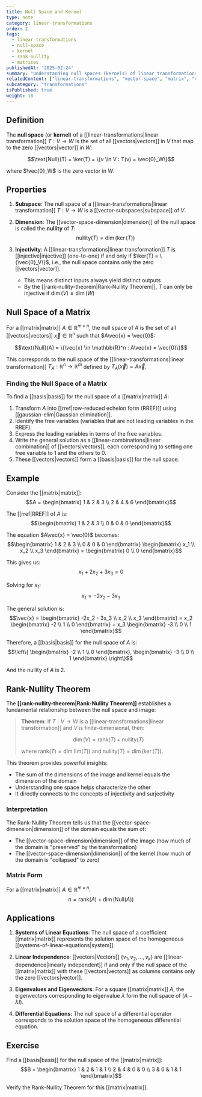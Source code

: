 ```yaml
---
title: Null Space and Kernel
type: note
category: linear-transformations
order: 2
tags:
  - linear-transformations
  - null-space
  - kernel
  - rank-nullity
  - matrices
publishedAt: '2025-02-24'
summary: "Understanding null spaces (kernels) of linear transformations and the rank-nullity theorem."
relatedContent: ["linear-transformations", "vector-space", "matrix", "vector-space-dimension"]
subcategory: "transformations"
isPublished: true
weight: 18
---
```


## Definition
The **null space** (or **kernel**) of a [[linear-transformations|linear transformation]] $T: V \rightarrow W$ is the set of all [[vectors|vectors]] in $V$ that map to the zero [[vectors|vector]] in $W$:

$$\text{Null}(T) = \ker(T) = \{v \in V : T(v) = \vec{0}_W\}$$

where $\vec{0}_W$ is the zero vector in $W$.

## Properties

1. **Subspace**: The null space of a [[linear-transformations|linear transformation]] $T: V \rightarrow W$ is a [[vector-subspaces|subspace]] of $V$.

2. **Dimension**: The [[vector-space-dimension|dimension]] of the null space is called the **nullity** of $T$:
   $$\text{nullity}(T) = \dim(\ker(T))$$

3. **Injectivity**: A [[linear-transformations|linear transformation]] $T$ is [[injective|injective]] (one-to-one) if and only if $\ker(T) = \{\vec{0}_V\}$, i.e., the null space contains only the zero [[vectors|vector]].
   - This means distinct inputs always yield distinct outputs
   - By the [[rank-nullity-theorem|Rank-Nullity Theorem]], $T$ can only be injective if $\dim(V) \leq \dim(W)$

## Null Space of a Matrix

For a [[matrix|matrix]] $A \in \mathbb{R}^{m \times n}$, the null space of $A$ is the set of all [[vectors|vectors]] $\vec{x} \in \mathbb{R}^n$ such that $A\vec{x} = \vec{0}$:

$$\text{Null}(A) = \{\vec{x} \in \mathbb{R}^n : A\vec{x} = \vec{0}\}$$

This corresponds to the null space of the [[linear-transformations|linear transformation]] $T_A: \mathbb{R}^n \rightarrow \mathbb{R}^m$ defined by $T_A(\vec{x}) = A\vec{x}$.

### Finding the Null Space of a Matrix

To find a [[basis|basis]] for the null space of a [[matrix|matrix]] $A$:

1. Transform $A$ into [[rref|row-reduced echelon form (RREF)]] using [[gaussian-elim|Gaussian elimination]].
2. Identify the free variables (variables that are not leading variables in the RREF).
3. Express the leading variables in terms of the free variables.
4. Write the general solution as a [[linear-combinations|linear combination]] of [[vectors|vectors]], each corresponding to setting one free variable to 1 and the others to 0.
5. These [[vectors|vectors]] form a [[basis|basis]] for the null space.

## Example

Consider the [[matrix|matrix]]:
$$A = \begin{bmatrix} 1 & 2 & 3 \\ 2 & 4 & 6 \end{bmatrix}$$

The [[rref|RREF]] of $A$ is:
$$\begin{bmatrix} 1 & 2 & 3 \\ 0 & 0 & 0 \end{bmatrix}$$

The equation $A\vec{x} = \vec{0}$ becomes:
$$\begin{bmatrix} 1 & 2 & 3 \\ 0 & 0 & 0 \end{bmatrix} \begin{bmatrix} x_1 \\ x_2 \\ x_3 \end{bmatrix} = \begin{bmatrix} 0 \\ 0 \end{bmatrix}$$

This gives us:
$$x_1 + 2x_2 + 3x_3 = 0$$

Solving for $x_1$:
$$x_1 = -2x_2 - 3x_3$$

The general solution is:
$$\vec{x} = \begin{bmatrix} -2x_2 - 3x_3 \\ x_2 \\ x_3 \end{bmatrix} = x_2 \begin{bmatrix} -2 \\ 1 \\ 0 \end{bmatrix} + x_3 \begin{bmatrix} -3 \\ 0 \\ 1 \end{bmatrix}$$

Therefore, a [[basis|basis]] for the null space of $A$ is:
$$\left\{ \begin{bmatrix} -2 \\ 1 \\ 0 \end{bmatrix}, \begin{bmatrix} -3 \\ 0 \\ 1 \end{bmatrix} \right\}$$

And the nullity of $A$ is 2.

## Rank-Nullity Theorem

The **[[rank-nullity-theorem|Rank-Nullity Theorem]]** establishes a fundamental relationship between the null space and image:

> **Theorem**: If $T: V \rightarrow W$ is a [[linear-transformations|linear transformation]] and $V$ is finite-dimensional, then:
> 
> $$\dim(V) = \text{rank}(T) + \text{nullity}(T)$$
> 
> where $\text{rank}(T) = \dim(\text{Im}(T))$ and $\text{nullity}(T) = \dim(\ker(T))$.

This theorem provides powerful insights:
- The sum of the dimensions of the image and kernel equals the dimension of the domain
- Understanding one space helps characterize the other
- It directly connects to the concepts of injectivity and surjectivity

### Interpretation

The Rank-Nullity Theorem tells us that the [[vector-space-dimension|dimension]] of the domain equals the sum of:
- The [[vector-space-dimension|dimension]] of the image (how much of the domain is "preserved" by the transformation)
- The [[vector-space-dimension|dimension]] of the kernel (how much of the domain is "collapsed" to zero)

### Matrix Form

For a [[matrix|matrix]] $A \in \mathbb{R}^{m \times n}$:
$$n = \text{rank}(A) + \dim(\text{Null}(A))$$

## Applications

1. **Systems of Linear Equations**: The null space of a coefficient [[matrix|matrix]] represents the solution space of the homogeneous [[systems-of-linear-equations|system]].

2. **Linear Independence**: [[vectors|Vectors]] $\{v_1, v_2, \ldots, v_k\}$ are [[linear-dependence|linearly independent]] if and only if the null space of the [[matrix|matrix]] with these [[vectors|vectors]] as columns contains only the zero [[vectors|vector]].

3. **Eigenvalues and Eigenvectors**: For a square [[matrix|matrix]] $A$, the eigenvectors corresponding to eigenvalue $\lambda$ form the null space of $(A - \lambda I)$.

4. **Differential Equations**: The null space of a differential operator corresponds to the solution space of the homogeneous differential equation.

## Exercise
Find a [[basis|basis]] for the null space of the [[matrix|matrix]]:
$$B = \begin{bmatrix} 1 & 2 & 1 & 1 \\ 2 & 4 & 0 & 0 \\ 3 & 6 & 1 & 1 \end{bmatrix}$$

Verify the Rank-Nullity Theorem for this [[matrix|matrix]]. 